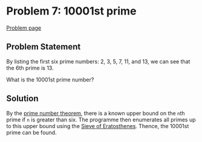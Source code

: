 
# Problem 7: 10001st prime

[Problem page](https://projecteuler.net/problem=7)

## Problem Statement

By listing the first six prime numbers: 2, 3, 5, 7, 11, and 13, we can see that the 6th prime is 13.

What is the 10001st prime number?

## Solution

By the [prime number theorem](https://en.wikipedia.org/wiki/Prime_number_theorem#Approximations_for_the_nth_prime_number), there is a known upper bound on the `n`th prime if `n` is greater than six. The programme then enumerates all primes up to this upper bound using the [Sieve of Eratosthenes](https://en.wikipedia.org/wiki/Sieve_of_Eratosthenes). Thence, the 10001st prime can be found.
